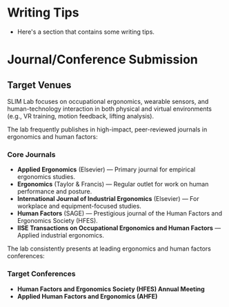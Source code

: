 # Writing Tips #

- Here's a section that contains some writing tips.

# Journal/Conference Submission #

## Target Venues ## 
 
SLIM Lab focuses on occupational ergonomics, wearable sensors, and human-technology interaction in both physical and virtual environments (e.g., VR training, motion feedback, lifting analysis).

The lab frequently publishes in high-impact, peer-reviewed journals in ergonomics and human factors:

### Core Journals ###
- **Applied Ergonomics** (Elsevier) — Primary journal for empirical ergonomics studies.
- **Ergonomics** (Taylor & Francis) — Regular outlet for work on human performance and posture.
- **International Journal of Industrial Ergonomics** (Elsevier) — For workplace and equipment-focused studies.
- **Human Factors** (SAGE) — Prestigious journal of the Human Factors and Ergonomics Society (HFES).
- **IISE Transactions on Occupational Ergonomics and Human Factors** — Applied industrial ergonomics.

The lab consistently presents at leading ergonomics and human factors conferences:

### Target Conferences ###
- **Human Factors and Ergonomics Society (HFES) Annual Meeting**
- **Applied Human Factors and Ergonomics (AHFE)**
  
